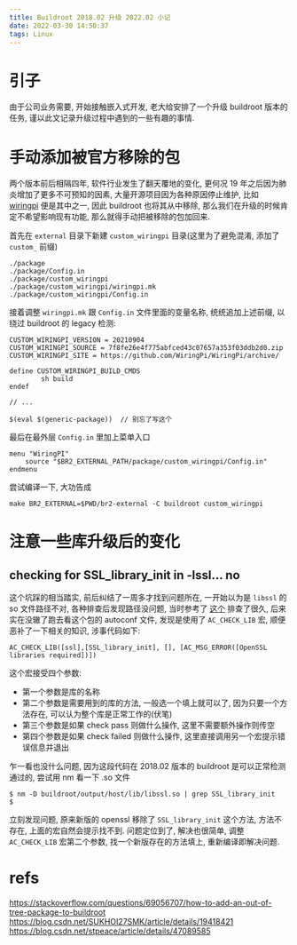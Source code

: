 ```yaml
---
title: Buildroot 2018.02 升级 2022.02 小记
date: 2022-03-30 14:50:37
tags: Linux
---
```


# 引子

由于公司业务需要, 开始接触嵌入式开发, 老大给安排了一个升级 buildroot 版本的任务, 谨以此文记录升级过程中遇到的一些有趣的事情.

<!-- more -->

# 手动添加被官方移除的包

两个版本前后相隔四年, 软件行业发生了翻天覆地的变化, 更何况 19 年之后因为肺炎增加了更多不可预知的因素, 大量开源项目因为各种原因停止维护, 比如 [wiringpi](http://lists.busybox.net/pipermail/buildroot/2020-May/283413.html) 便是其中之一, 因此 buildroot 也将其从中移除, 那么我们在升级的时候肯定不希望影响现有功能, 那么就得手动把被移除的包加回来.

首先在 `external` 目录下新建 `custom_wiringpi` 目录(这里为了避免混淆, 添加了 `custom_` 前缀)

```
./package
./package/Config.in
./package/custom_wiringpi
./package/custom_wiringpi/wiringpi.mk
./package/custom_wiringpi/Config.in
```

接着调整 `wiringpi.mk` 跟 `Config.in` 文件里面的变量名称, 统统追加上述前缀, 以绕过 buildroot 的 legacy 检测:

```
CUSTOM_WIRINGPI_VERSION = 20210904
CUSTOM_WIRINGPI_SOURCE = 7f8fe26e4f775abfced43c07657a353f03ddb2d0.zip
CUSTOM_WIRINGPI_SITE = https://github.com/WiringPi/WiringPi/archive/

define CUSTOM_WIRINGPI_BUILD_CMDS
        sh build
endef

// ...

$(eval $(generic-package))  // 别忘了写这个
```

最后在最外层 `Config.in` 里加上菜单入口

```
menu "WiringPI"
    source "$BR2_EXTERNAL_PATH/package/custom_wiringpi/Config.in"
endmenu
```

尝试编译一下, 大功告成

```
make BR2_EXTERNAL=$PWD/br2-external -C buildroot custom_wiringpi
```

# 注意一些库升级后的变化

## checking for SSL_library_init in -lssl... no

这个坑踩的相当踏实, 前后纠结了一周多才找到问题所在, 一开始以为是 `libssl` 的 so 文件路径不对, 各种排查后发现路径没问题, 当时参考了 [这个](https://stackoverflow.com/questions/335928/ld-cannot-find-an-existing-library) 排查了很久, 后来实在没辙了跑去看这个包的 autoconf 文件, 发现是使用了 `AC_CHECK_LIB` 宏, 顺便恶补了一下相关的知识, 涉事代码如下:

```
AC_CHECK_LIB([ssl],[SSL_library_init], [], [AC_MSG_ERROR([OpenSSL libraries required])])
```

这个宏接受四个参数:

- 第一个参数是库的名称
- 第二个参数是需要用到的库的方法, 一般选一个填上就可以了, 因为只要一个方法存在, 可以认为整个库是正常工作的(伏笔)
- 第三个参数是如果 check pass 则做什么操作, 这里不需要额外操作则传空
- 第四个参数是如果 check failed 则做什么操作, 这里直接调用另一个宏提示错误信息并退出

乍一看也没什么问题, 因为这段代码在 2018.02 版本的 buildroot 是可以正常检测通过的, 尝试用 nm 看一下 .so 文件

```
$ nm -D buildroot/output/host/lib/libssl.so | grep SSL_library_init
$
```

立刻发现问题, 原来新版的 openssl 移除了 `SSL_library_init` 这个方法, 方法不存在, 上面的宏自然会提示找不到.
问题定位到了, 解决也很简单, 调整 `AC_CHECK_LIB` 宏第二个参数, 找一个新版存在的方法填上, 重新编译即解决问题.


# refs

https://stackoverflow.com/questions/69056707/how-to-add-an-out-of-tree-package-to-buildroot
https://blog.csdn.net/SUKHOI27SMK/article/details/19418421
https://blog.csdn.net/stpeace/article/details/47089585
